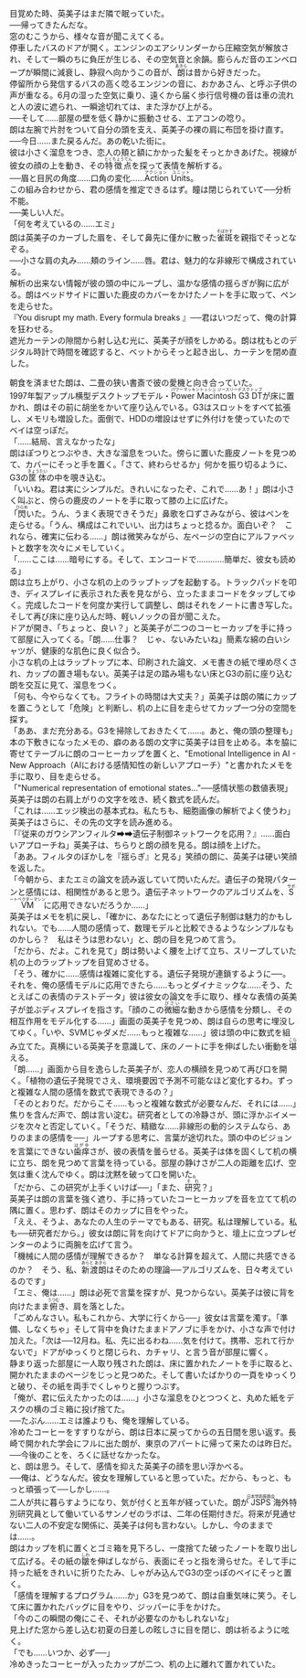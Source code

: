 <p>目覚めた時、英美子はまだ隣で眠っていた。<br>
──帰ってきたんだな。<br>
窓のむこうから、様々な音が聞こえてくる。<br>
停車したバスのドアが開く。エンジンのエアシリンダーから圧縮空気が解放され、そして一瞬のちに負圧が生じる、その空気音と余韻。膨らんだ音のエンベロープが瞬間に減衰し、静寂へ向かうこの音が、<ruby>朗<rt>あきら</rt></ruby>は昔から好きだった。<br>
停留所から発信するバスの高く唸るエンジンの音に、おかあさん、と呼ぶ子供の声が重なる。6月の湿った空気に乗り、遠くから届く歩行信号機の音は車の流れと人の波に遮られ、一瞬途切れては、また浮かび上がる。<br>
──そして……部屋の壁を低く静かに振動させる、エアコンの唸り。<br>
朗は左腕で片肘をついて自分の頭を支え、英美子の裸の肩に布団を掛け直す。<br>
──今日……また戻るんだ。あの乾いた街に。<br>
彼は小さく溜息をつき、恋人の頬と額にかかった髪をそっとかきあげた。視線が彼女の顔の上を動き、その<ruby>特徴点<rt>とくちょうてん</rt></ruby>を探って表情を解析する。<br>
──眉と目尻の角度……口角の変化……<ruby>Action Units<rt>アクション　ユニット</rt></ruby>。<br>
この組み合わせから、君の感情を推定できるはず。瞳は閉じられていて──分析不能。<br>
──美しい人だ。<br>
「何を考えているの……エミ」<br>
朗は英美子のカーブした眉を、そして鼻先に僅かに散った<ruby>雀斑<rt>そばかす</rt></ruby>を親指でそっとなぞる。<br>
──小さな肩の丸み……頬のライン……唇。君は、魅力的な非線形で構成されている。<br>
解析の出来ない情報が彼の頭の中にループし、温かな感情の揺らぎが胸に広がる。朗はベッドサイドに置いた鹿皮のカバーをかけたノートを手に取って、ペンを走らせた。<br>
『You disrupt my math. Every formula breaks 』──君はいつだって、俺の計算を狂わせる。<br>
遮光カーテンの隙間から射し込む光に、英美子が顔をしかめる。朗は枕もとのデジタル時計で時間を確認すると、ベットからそっと起き出し、カーテンを閉め直した。</p>

<p>朝食を済ませた朗は、二畳の狭い書斎で彼の愛機と向き合っていた。<br>
1997年製アップル横型デスクトップモデル・<ruby>Power Macintosh G3 DT<rt>パワーマッキントッシュ ジースリーデスクトップ</rt></ruby>が床に置かれ、朗はその前に胡坐をかいて座り込んでいる。G3はスロットをすべて拡張し、メモリも増設した。面倒で、HDDの増設はせずに外付けを使っていたのでベイは空っぽだ。<br>
「……結局、言えなかったな」<br>
朗はぽつりとつぶやき、大きな溜息をついた。傍らに置いた鹿皮ノートを見つめて、カバーにそっと手を置く。「さて、終わらせるか」何かを振り切るように、G3の<ruby>筐体<rt>きょうたい</rt></ruby>の中を覗き込む。<br>
「いいね。君は実にシンプルだ。きれいになったぞ、これで……あ！」朗は小さく叫ぶと、傍らの鹿皮のノートを手に取って膝の上に広げた。<br>
「<ruby>閃<rt>ひらめ</rt></ruby>いた。うん、うまく表現できそうだ」鼻歌を口ずさみながら、彼はペンを走らせる。「うん、構成はこれでいい、出力はちょっと捻るか。面白いぞ？　これなら、確実に伝わる……」朗は微笑みながら、左ページの空白にアルファベットと数字を次々にメモしていく。<br>
「……ここは……暗号にする。そして、エンコードで…………簡単だ、彼女も読める」<br>
朗は立ち上がり、小さな机の上のラップトップを起動する。トラックパッドを叩き、ディスプレイに表示された表を見ながら、立ったままコードをタップしてゆく。完成したコードを何度か実行して調整し、朗はそれをノートに書き写した。そして再び床に座り込んだ時、軽いノックの音が聞こえた。<br>
ドアが開き、｢ちょっと、良い？」と英美子が二つのコーヒーカップを手に持って部屋に入ってくる。「朗……仕事？　じゃ、ないみたいね」簡素な綿の白いシャツが、健康的な肌色に良く似合う。<br>
小さな机の上はラップトップに本、印刷された論文、メモ書きの紙で埋め尽くされ、カップの置き場もない。英美子は足の踏み場もない床とG3の前に座り込む朗を交互に見て、溜息をつく。<br>
「何も、今やらなくても。フライトの時間は大丈夫？」英美子は朗の隣にカップを置こうとして「危険」と判断し、机の上に目を走らせてカップ一つ分の空間を探す。<br>
「ああ、まだ充分ある。G3を掃除しておきたくて……。あと、俺の頭の整理も」<br>
本の下敷きになったメモの、癖のある朗の文字に英美子は目を止める。本を脇に寄せてテーブルに朗のコーヒーカップを置くと、"Emotional Intelligence in AI - New Approach（AIにおける感情知性の新しいアプローチ）"と書かれたメモを手に取り、目を走らせる。<br>
「"Numerical representation of emotional states…"──感情状態の数値表現」英美子は朗の右肩上がりの文字を呟き、続く数式を読んだ。<br>
「これは……エッジ検出の基本式ね。私たちも、細胞画像の解析でよく使うわ」英美子はさらに、その先の文字を読み進める。<br>
「『従来のガウシアンフィルタ➡➡遺伝子制御ネットワークを応用？』……面白いアプローチね」英美子は、ちらりと朗の顔を見る。朗は顔を上げた。<br>
「ああ。フィルタのぼかしを『揺らぎ』と見る」笑顔の朗に、英美子は硬い笑顔を返した。<br>
「今朝から、またエミの論文を読み返していて閃いたんだ。遺伝子の発現パターンと感情には、相関性があると思う。遺伝子ネットワークのアルゴリズムを、<ruby>SVM<rt>サポートベクターマシン</rt></ruby>に応用できないだろうか……」<br>
英美子はメモを机に戻し、「確かに、あなたにとって遺伝子制御は魅力的かもしれない。でも……人間の感情って、数理モデルと比較できるようなシンプルなものかしら？　私はそうは思わない」と、朗の目を見つめて言う。<br>
「だから、だよ。これを見て」朗は勢いよく腰を上げて立ち、スリープしていた机の上のラップトップを目覚めさせる。<br>
「そう、確かに……感情は複雑に変化する。遺伝子発現が連鎖するように──。それを、俺の感情モデルに応用できたら……もっとダイナミックな……そう、たとえばこの表情のテストデータ」彼は彼女の論文を手に取り、様々な表情の英美子が並ぶディスプレイを指さす。「顔のこの<ruby>微細<rt>びさい</rt></ruby>な動きから感情を分類し、その相互作用をモデル化する……」画面の英美子を見つめ、朗は自らの思考に埋没してゆく。「いや、SVMじゃダメだ……もっと複雑な……」彼は頭の中に数式を組み立てた。真横にいる英美子を意識して、床のノートに手を伸ばしたい衝動を<ruby>堪<rt>こら</rt></ruby>える。<br>
「朗……」画面から目を逸らした英美子が、恋人の横顔を見つめて再び口を開く。「植物の遺伝子発現でさえ、環境要因で予測不可能なほど変化するわ。ずっと複雑な人間の感情を数式で表現できるの？」<br>
「そのとおりだ。だからこそ……もっと複雑な数式が必要なんだ、それには……」焦りを含んだ声で、朗は言い淀む。研究者としての冷静さが、頭に浮かぶイメージを次々と否定していく。「そうだ、精緻な……非線形の動的システムなら、ありのままの感情を──」ループする思考に、言葉が途切れた。頭の中のビジョンを言葉にできない<ruby>歯痒<rt>はがゆ</rt></ruby>さが、彼の表情を曇らせる。英美子は体を固くして机の横に立ち、朗を見つめて言葉を待っている。部屋の静けさが二人の距離を広げ、空気は重く沈んでゆく。朗は沈黙を破って口を開いた。<br>
「だから、この研究が上手くいけば──」「また、<ruby>研究<rt>それ</rt></ruby>？」<br>
英美子は朗の言葉を強く遮り、手に持っていたコーヒーカップを音を立てて机の隅に置く。思わず、朗はそのカップに目をやった。<br>
「ええ、そうよ、あなたの人生のテーマでもある、研究。私は理解している。私も──研究者だから。」彼女は朗に背を向けてドアに向かうと、壇上に立つプレゼンターのように両腕を広げて言う。<br>
「機械に人間の感情が理解できるか？　単なる計算を超えて、人間に共感できるのか？　そう、私、<ruby>新渡朗<rt>あらと あきら</rt></ruby>はそのための理論──アルゴリズムを、日々考えているのです」<br>
「エミ、俺は……」朗は必死で言葉を探すが、見つからない。英美子は彼に背を向けたまま<ruby>俯<rt>うつむ</rt></ruby>き、肩を落とした。<br>
「ごめんなさい。私もこれから、大学に行くから──」彼女は言葉を濁す。「準備、しなくちゃ」そして背中を負けたままドアノブに手をかけ、小さな声で付け加えた。「次は──12月ね。私、先に出るわね……気を付けて。携帯、忘れて行かないで」ドアがゆっくりと閉じられ、カチャリ、と言う音が部屋に響く。<br>
静まり返った部屋に一人取り残された朗は、床に置かれたノートを手に取ると、開かれたままのページをじっと見つめた。そして書いたばかりの一頁をゆっくりと破り、その紙を両手でくしゃりと握りつぶす。<br>
「俺が、君に伝えたかったのは……」小さな溜息をひとつつくと、丸めた紙をデスクの横のゴミ箱に投げ捨てた。<br>
──たぶん……エミは誰よりも、俺を理解している。<br>
冷めたコーヒーをすすりながら、朗は日本に戻ってからの五日間を思い返す。長崎で開かれた学会にフルに出た朗が、東京のアパートに帰って来たのは昨日だ。<br>
──今後のことを、ろくに話せなかったな。<br>
と、朗は思う。そして、感情を抑えた英美子の顔を思い浮かべる。<br>
──俺は、どうなんだ。彼女を理解していると思っていた。だから、もっと、もっと頑張って──しかし……。<br>
二人が共に暮らすようになり、気が付くと五年が経っていた。朗が<ruby>JSPS<rt>日本学術振興会</rt></ruby>海外特別研究員として働いているサンノゼのラボは、二年の任期付きだ。将来が見通せない二人の不安定な関係に、英美子は何も言わない。しかし、今のままでは……。<br>
朗はカップを机に置くとゴミ箱を見下ろし、一度捨てた破ったノートを取り出して広げる。その紙の<ruby>皺<rt>しわ</rt></ruby>を伸ばしながら、表面にそっと指を滑らせた。そして手に持った紙をきれいに折りたたみ、しゃがみ込んでG3の空っぽのベイにそっと置く。<br>
「感情を理解するプログラム……か」G3を見つめて、朗は自重気味に笑う。そして床に置かれたバッグに目をやり、ジッパーに手をかけた。<br>
「今のこの瞬間の俺にこそ、それが必要なのかもしれないな」<br>
見上げた窓から差し込む初夏の日差しの眩しさに目を閉じ、朗は祈るように呟く。<br>
「でも……いつか、必ず──」<br>
冷めきったコーヒーが入ったカップが二つ、机の上に離れて置かれていた。</p>
